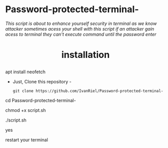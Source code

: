 # Password-protected-terminal-
<i>This script is about to enhance yourself security in terminal as we know attacker sometimes acess your shell with this script if an attacker gain acess to terminal they can't execute command until the password enter</i>


<b><h1><p align="center">installation</p></h1></b>



apt install neofetch


- Just, Clone this repository -
  ```
  git clone https://github.com/IvanRiel/Password-protected-terminal-
  ```

cd Password-protected-terminal-

chmod +x script.sh

./script.sh

yes

restart your terminal
